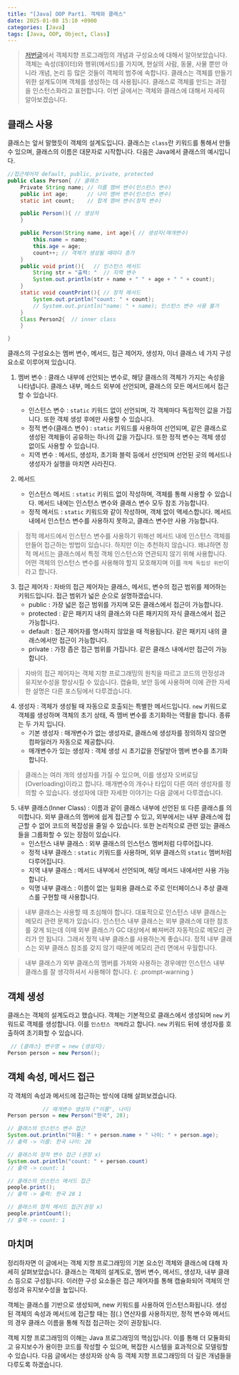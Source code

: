 ```yaml
---
title: "[Java] OOP Part1. 객체와 클래스"
date: 2025-01-08 15:10 +0900
categories: [Java]
tags: [Java, OOP, Object, Class]
---
```


> [저번글](https://euihyunee.github.io/posts/oop_introduction/)에서 객체지향 프로그래밍의 개념과 구성요소에 대해서 알아보았습니다. 객체는 속성(데이터)와 행위(메서드)를 가지며, 현실의 사람, 동물, 사물 뿐만 아니라 개념, 논리 등 많은 것들이 객체의 범주에 속합니다. 클래스는 객체를 만들기 위한 설계도이며 객체를 생성하는 데 사용됩니다. 클래스로 객체를 만드는 과정을 인스턴스화라고 표현합니다. 이번 글에서는 객체와 클래스에 대해서 자세히 알아보겠습니다. 

## 클래스 사용

클래스는 앞서 말했듯이 객체의 설계도입니다. 클래스는 `class`란 키워드를 통해서 만들 수 있으며, 클래스의 이름은 대문자로 시작합니다. 다음은 Java에서 클래스의 예시입니다. 

```java
//접근제어자 default, public, private, protected
public class Person{ // 클래스
    Private String name; // 이름 멤버 변수(인스턴스 변수)
    public int age;      // 나이 멤버 변수(인스턴스 변수)
    static int count;    // 합계 멤버 변수(정적 변수)

    public Person(){ // 생성자
    }

    public Person(String name, int age){ // 생성자(매개변수)
        this.name = name;
        this.age = age;
        count++; // 객체가 생성될 때마다 증가
    }
    public void print(){   // 인스턴스 메서드 
        String str = "출력: "  // 지역 변수
        System.out.println(str + name + " " + age + " " + count);
    }
    static void countPrint(){ // 정적 메서드
        System.out.println("count: " + count);
        // System.out.println("name: " + name); 인스턴스 변수 사용 불가
    }
    Class Person2{  // inner class
    }

}
```

클래스의 구성요소는 멤버 변수, 메서드, 접근 제어자, 생성자, 이너 클래스 네 가지 구성 요소로 이루어져 있습니다. 

1. 멤버 변수 : 클래스 내부에 선언되는 변수로, 해당 클래스의 객체가 가지는 속성을 나타냅니다. 클래스 내부, 메소드 외부에 선언되며, 클래스의 모든 메서드에서 접근할 수 있습니다. 
    - 인스턴스 변수 : `static` 키워드 없이 선언되며, 각 객체마다 독립적인 값을 가집니다. 또한 객체 생성 후에만 사용할 수 있습니다.
    - 정적 변수(클래스 변수) : `static` 키워드를 사용하여 선언되며, 같은 클래스로 생성된 객체들이 공유하는 하나의 값을 가집니다. 또한 정적 변수는 객체 생성 없이도 사용할 수 있습니다. 
    - 지역 변수 : 메서드, 생성자, 초기화 블럭 등에서 선언되며 선언된 곳의 메서드나 생성자가 실행을 마치면 사라진다. 

2. 메서드 
    - 인스턴스 메서드 : `static` 키워드 없이 작성하며, 객체를 통해 사용할 수 있습니다. 메서드 내에는 인스턴스 변수와 클래스 변수 모두 참조 가능합니다. 
    - 정적 메서드 : `static` 키워드와 같이 작성하며, 객체 없이 액세스합니다. 메서드 내에서 인스턴스 변수를 사용하지 못하고, 클래스 변수만 사용 가능합니다. 

> 정적 메서드에서 인스턴스 변수를 사용하기 위해선 메서드 내에 인스턴스 객체를 만들어 접근하는 방법이 있습니다. 하지만 이는 추천하지 않습니다. 왜냐하면 정적 메서드는 클래스에서 특정 객체 인스턴스와 연관되지 않기 위해 사용합니다. 어떤 객체의 인스턴스 변수를 사용해야 할지 모호해지며 이를 `객체 독립성 위반`이라고 합니다. 

3. 접근 제어자 : 자바의 접근 제어자는 클래스, 메서드, 변수의 접근 범위를 제어하는 키워드입니다. 접근 범위가 넓은 순으로 설명하겠습니다.
    - public : 가장 넓은 접근 범위를 가지며 모든 클래스에서 접근이 가능합니다.
    - protected : 같은 패키지 내의 클래스와 다른 패키지의 자식 클래스에서 접근 가능합니다.
    - default : 접근 제어자를 명시하지 않았을 때 적용됩니다. 같은 패키지 내의 클래스에서만 접근이 가능합니다.
    - private : 가장 좁은 접근 범위를 가집니다. 같은 클래스 내에서만 접근이 가능합니다. 
> 자바의 접근 제어자는 객체 지향 프로그래밍의 원칙을 따르고 코드의 안정성과 유지보수성을 향상시킬 수 있습니다. 캡슐화, 보안 등에 사용하며 이에 관한 자세한 설명은 다른 포스팅에서 다루겠습니다. 

4. 생성자 : 객체가 생성될 때 자동으로 호출되는 특별한 메서드입니다. `new` 키워드로 객체를 생성하며 객체의 초기 상태, 즉 멤버 변수를 초기화하는 역활을 합니다. 종류는 두 가지 입니다.
    - 기본 생성자 : 매개변수가 없는 생성자로, 클래스에 생성자를 정의하지 않으면 컴파일러가 자동으로 제공합니다.
    - 매개변수가 있는 생성자 : 객체 생성 시 초기값을 전달받아 멤버 변수를 초기화합니다. 

> 클래스는 여러 개의 생성자를 가질 수 있으며, 이를 생성자 오버로딩(Overloading)이라고 합니다. 매개변수의 개수나 타입이 다른 여러 생성자를 정의할 수 있습니다. 생성자에 대한 자세한 이야기는 다음 글에서 다루겠습니다. 

5. 내부 클래스(Inner Class) : 이름과 같이 클래스 내부에 선언된 또 다른 클래스를 의미합니다. 외부 클래스의 멤버에 쉽게 접근할 수 있고, 외부에서는 내부 클래스에 접근할 수 없어 코드의 복잡성을 줄일 수 있습니다. 또한 논리적으로 관련 있는 클래스들을 그룹화할 수 있는 장점이 있습니다. 
    - 인스턴스 내부 클래스 : 외부 클래스의 인스턴스 멤버처럼 다루어집니다.
    - 정적 내부 클래스 : `static` 키워드를 사용하며, 외부 클래스의 `static` 멤버처럼 다루어집니다. 
    - 지역 내부 클래스 : 메서드 내부에서 선언되며, 해당 메서드 내에서만 사용 가능합니다.
    - 익명 내부 클래스 : 이름이 없는 일회용 클래스로 주로 인터페이스나 추상 클래스를 구현할 때 사용합니다. 

> 내부 클래스는 사용할 때 조심해야 합니다. 대표적으로 인스턴스 내부 클래스는 메모리 관련 문제가 있습니다. 인스턴스 내부 클래스는 외부 클래스에 대한 참조를 갖게 되는데 이때 외부 클래스가 GC 대상에서 빠져버려 자동적으로 메모리 관리가 안 됩니다. 그래서 정적 내부 클래스를 사용하는게 좋습니다. 정적 내부 클래스는 외부 클래스 참조를 갖지 않기 때문에 메모리 관리 면에서 우월합니다. 

> 내부 클래스가 외부 클래스의 멤버를 가져와 사용하는 경우에만 인스턴스 내부 클래스를 잘 생각하셔서 사용해야 합니다. 
{: .prompt-warning }
 

## 객체 생성 

클래스는 객체의 설계도라고 했습니다. 객체는 기본적으로 클래스에서 생성되며 `new` 키워드로 객체를 생성합니다. 이를 `인스턴스 객체`라고 합니다. `new` 키워드 뒤에 생성자를 호출하여 초기화할 수 있습니다. 

```java
 // {클래스} 변수명 = new {생성자};
Person person = new Person();
```

## 객체 속성, 메서드 접근

각 객체의 속성과 메서드에 접근하는 방식에 대해 살펴보겠습니다.

```java
           // 매개변수 생성자 ("이름", 나이)
Person person = new Person("한국", 28); 

// 클래스의 인스턴스 변수 접근
System.out.println("이름: " + person.name + " 나이: " + person.age);
// 출력 -> 이름: 한국 나이: 28

// 클래스의 정적 변수 접근 (권장 x)
System.out.println("count: " + person.count)
// 출력 -> count: 1

// 클래스의 인스턴스 메서드 접근 
people.print();
// 출력 -> 출력: 한국 28 1

// 클래스의 정적 메서드 접근(권장 x)
people.printCount();
// 출력 -> count: 1
```

## 마치며 

정리하자면 이 글에서는 객체 지향 프로그래밍의 기본 요소인 객체와 클래스에 대해 자세히 살펴보았습니다. 클래스는 객체의 설계도로, 멤버 변수, 메서드, 생성자, 내부 클래스 등으로 구성됩니다. 이러한 구성 요소들은 접근 제어자를 통해 캡슐화되어 객체의 안정성과 유지보수성을 높입니다. 

객체는 클래스를 기반으로 생성되며, new 키워드를 사용하여 인스턴스화됩니다. 생성된 객체의 속성과 메서드에 접근할 때는 점(.) 연산자를 사용하지만, 정적 변수와 메서드의 경우 클래스 이름을 통해 직접 접근하는 것이 권장됩니다.

객체 지향 프로그래밍의 이해는 Java 프로그래밍의 핵심입니다. 이를 통해 더 모듈화되고 유지보수가 용이한 코드를 작성할 수 있으며, 복잡한 시스템을 효과적으로 모델링할 수 있습니다. 다음 글에서는 생성자와 상속 등 객체 지향 프로그래밍의 더 깊은 개념들을 다루도록 하겠습니다.